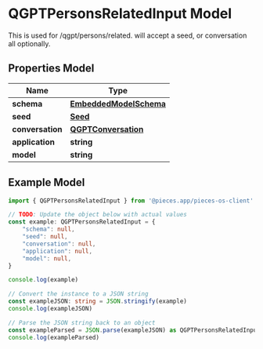 
# QGPTPersonsRelatedInput Model

This is used for /qgpt/persons/related.  will accept a seed, or conversation all optionally. 

## Properties Model

Name | Type
------------ | -------------
**schema** | [**EmbeddedModelSchema**](EmbeddedModelSchema)
**seed** | [**Seed**](Seed)
**conversation** | [**QGPTConversation**](QGPTConversation)
**application** | **string**
**model** | **string**

## Example Model

```typescript
import { QGPTPersonsRelatedInput } from '@pieces.app/pieces-os-client'

// TODO: Update the object below with actual values
const example: QGPTPersonsRelatedInput = {
    "schema": null,
    "seed": null,
    "conversation": null,
    "application": null,
    "model": null,
}

console.log(example)

// Convert the instance to a JSON string
const exampleJSON: string = JSON.stringify(example)
console.log(exampleJSON)

// Parse the JSON string back to an object
const exampleParsed = JSON.parse(exampleJSON) as QGPTPersonsRelatedInput
console.log(exampleParsed)
```



